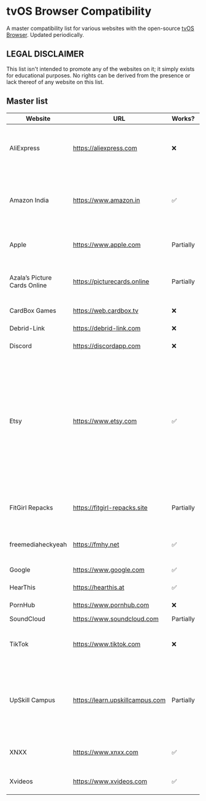 # tvOS Browser Compatibility
A master compatibility list for various websites with the open-source [tvOS Browser](https://github.com/jvanakker/tvOSBrowser). Updated periodically.

## LEGAL DISCLAIMER
This list isn't intended to promote any of the websites on it; it simply exists for educational purposes. No rights can be derived from the presence or lack thereof of any website on this list.

## Master list
| Website                      | URL                             | Works?    | Explanation                                                                                                                                                                      | Last tested |
|------------------------------|---------------------------------|-----------|----------------------------------------------------------------------------------------------------------------------------------------------------------------------------------|-------------|
| AliExpress                   | https://aliexpress.com          | ❌         | Website scales incorrectly, can't login, can't submit ReCaptcha                                                                                                                  | 21/08/2025  |
| Amazon India                 | https://www.amazon.in           | ✅         | Website core functionality fully functional; haven't tested more fancy stuff                                                                                                     | 20/08/2025  |
| Apple                        | https://www.apple.com           | Partially | Country selector is broken; login doesn't work                                                                                                                                   | 21/08/2025  |
| Azala’s Picture Cards Online | https://picturecards.online     | Partially | Can't login or host games; workarounds exist                                                                                                                                     | 20/08/2025  |
| CardBox Games                | https://web.cardbox.tv          | ❌         | Buttons unclickable                                                                                                                                                              | 20/08/2025  |
| Debrid-Link                  | https://debrid-link.com         | ❌         | Login button unclickable                                                                                                                                                         | 20/08/2025  |
| Discord                      | https://discordapp.com          | ❌         | Login page doesn't load                                                                                                                                                          | 20/08/2025  |
| Etsy                         | https://www.etsy.com            | ✅         | All core functionality works perfectly NOTE: I haven't yet attempted a checkout. Results may vary. Also, Apple login doesn't work, but that is an Apple issue, not an Etsy issue | 21/08/2025  |
| FitGirl Repacks              | https://fitgirl-repacks.site    | Partially | Some pages have expandable menus that are broken                                                                                                                                 | 21/08/2025  |
| freemediaheckyeah            | https://fmhy.net                | ✅         | All core functionality works perfectly                                                                                                                                           | 21/08/2025  |
| Google                       | https://www.google.com          | ✅         | Works as expected                                                                                                                                                                | 20/08/2025  |
| HearThis                     | https://hearthis.at             | ✅         | Even login works!                                                                                                                                                                | 20/08/2025  |
| PornHub                      | https://www.pornhub.com         | ❌         | Videos won't play                                                                                                                                                                | 20/08/2025  |
| SoundCloud                   | https://www.soundcloud.com      | Partially | Can't login                                                                                                                                                                      | 20/08/2025  |
| TikTok                       | https://www.tiktok.com          | ❌         | Videos won't scroll past the second random one, can't login                                                                                                                      | 20/08/2025  |
| UpSkill Campus               | https://learn.upskillcampus.com | Partially | Fullscreen crash and some HTML glitches but otherwise works perfect for viewing videos                                                                                           | 20/08/2025  |
| XNXX                         | https://www.xnxx.com            | ✅         | Videos play; login functionality untested                                                                                                                                        | 21/08/2025  |
| Xvideos                      | https://www.xvideos.com         | ✅         | Videos work; login untested                                                                                                                                                      | 20/08/2025  |
